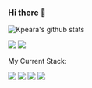### Hi there 👋

![Kpeara's github stats](https://github-readme-stats.vercel.app/api?username=kpeara&show_icons=true&theme=radical)

![](https://img.shields.io/badge/OS-*nix/windows-informational?style=flat&logo=<LOGO_NAME>&logoColor=white&color=FF5262)
![](https://img.shields.io/badge/Editor-vim/vscode/Intellij-informational?style=flat&logo=<LOGO_NAME>&logoColor=white&color=FF5262)

My Current Stack:

![](https://img.shields.io/badge/Backend_Framework-java_spring-informational?style=flat&logo=<LOGO_NAME>&logoColor=white&color=#92FA65)
![](https://img.shields.io/badge/Frontend_Library-react-informational?style=flat&logo=<LOGO_NAME>&logoColor=white&color=17CAF5)
![](https://img.shields.io/badge/Frontend_Framework-angular-informational?style=flat&logo=<LOGO_NAME>&logoColor=white&color=17CAF5)
![](https://img.shields.io/badge/State_Management-redux-informational?style=flat&logo=<LOGO_NAME>&logoColor=white&color=C568F5)
